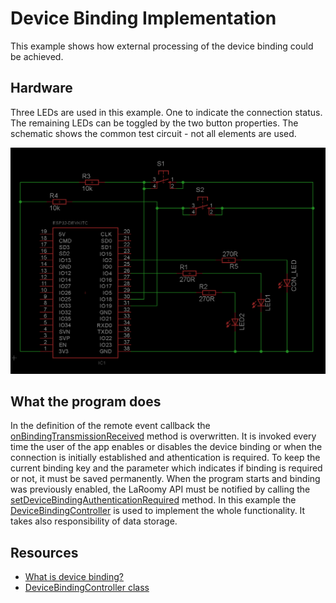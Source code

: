 # Device Binding Implementation

This example shows how external processing of the device binding could be achieved.

## Hardware
Three LEDs are used in this example. One to indicate the connection status. 
The remaining LEDs can be toggled by the two button properties. 
The schematic shows the common test circuit - not all elements are used.


![Test circuit](TestCircuit_Esp32_Common.png)

## What the program does

In the definition of the remote event callback the [onBindingTransmissionReceived](https://api.laroomy.com/p/laroomy-app-callback.html#laroomyApiRefMIDBNDTransRec) method is overwritten. It is invoked every time the user of the app enables or disables the device binding or when the connection is initially established and athentication is required. To keep the current binding key and the parameter which indicates if binding is required or not, it must be saved permanently. When the program starts and binding was previously enabled, the LaRoomy API must be notified by calling the [setDeviceBindingAuthenticationRequired](https://api.laroomy.com/p/laroomy-api-class.html#laroomyApiRefMSetBindReqired) method.
In this example the [DeviceBindingController](https://api.laroomy.com/p/helper-classes.html#laroomyApiRefMIIDBCtrler) is used to implement the whole  functionality. It takes also responsibility of data storage.

## Resources

- [What is device binding?](https://api.laroomy.com/2023/02/ways-to-implement-device-binding.html)
- [DeviceBindingController class](https://api.laroomy.com/p/helper-classes.html#laroomyApiRefMIIDBCtrler)
